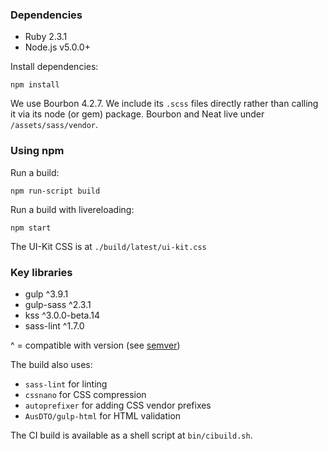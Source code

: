 ### Dependencies

- Ruby 2.3.1
- Node.js v5.0.0+

Install dependencies:

```
npm install
```

We use Bourbon 4.2.7. We include its `.scss` files directly rather than calling it via its node (or gem) package. Bourbon and Neat live under `/assets/sass/vendor`.

### Using npm

Run a build:
```
npm run-script build
```

Run a build with livereloading:
```
npm start
```

The UI-Kit CSS is at `./build/latest/ui-kit.css`

### Key libraries

- gulp ^3.9.1
- gulp-sass ^2.3.1
- kss ^3.0.0-beta.14
- sass-lint ^1.7.0

^ = compatible with version (see <a href="https://docs.npmjs.com/misc/semver#caret-ranges-123-025-004" rel="external">semver</a>)

The build also uses:
- `sass-lint` for linting
- `cssnano` for CSS compression
- `autoprefixer` for adding CSS vendor prefixes
- `AusDTO/gulp-html` for HTML validation

The CI build is available as a shell script at `bin/cibuild.sh`.
